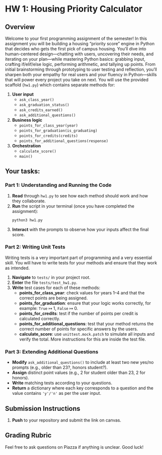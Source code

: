 # HW 1: Housing Priority Calculator

## Overview

Welcome to your first programming assignment of the semester! In this assignment you will be building a housing “priority score” engine in Python that decides who gets the first pick of campus housing.  You’ll dive into human-centered design—chatting with users, uncovering their needs, and iterating on your plan—while mastering Python basics: grabbing input, crafting if/elif/else logic, performing arithmetic, and tallying up points. From initial brainstorming through prototyping to user testing and reflection, you’ll sharpen both your empathy for real users and your fluency in Python—skills that will power every project you take on next. You will use the provided scaffold (`hw1.py`) which contains separate methods for:

1. **User input**
   * `ask_class_year()`
   * `ask_graduation_status()`
   * `ask_credits_earned()`
   * `ask_additional_questions()`
2. **Business logic**
   * `points_for_class_year(year)`
   * `points_for_graduation(is_graduating)`
   * `points_for_credits(credits)`
   * `points_for_additional_questions(response)`
3. **Orchestration**
   * `calculate_score()`
   * `main()`

## Your tasks:

### Part 1: Understanding and Running the Code

1. **Read** through `hw1.py` to see how each method should work and how they collaborate.
2. **Run** the script in your terminal (once you have completed the assignment):
   ```bash
   python3 hw1.py
   ```
3. **Interact** with the prompts to observe how your inputs affect the final score.

### Part 2: Writing Unit Tests

Writing tests is a very important part of programming and a very essential skill. You will have to write tests for your methods and ensure that they work as intended.

1. **Navigate** to `tests/` in your project root.
2. **Enter** the file `tests/test_hw1.py`.
3. **Write** test cases for each of these methods:
   * **points_for_class_year**: check values for years 1–4 and that the correct points are being assigned.
   * **points_for_graduation**: ensure that your logic works correctly, for example: `True` ↦ 1, `False` ↦ 0.
   * **points_for_credits**: test if the number of points per credit is calculated correctly.
   * **points_for_additional_questions**: test that your method returns the correct number of points for specific answers by the users.
   * **calculate_score**: use `unittest.mock.patch` to simulate all inputs and verify the total. More instructions for this are inside the test file.



### Part 3: Extending Additional Questions

* **Modify** `ask_additional_questions()` to include at least two new yes/no prompts (e.g., older than 23?, honors student?).
* **Assign** distinct point values (e.g., 2 for student older than 23, 2 for honors).
* **Write** matching tests according to your questions.
* **Return** a dictionary where each key corresponds to a question and the value contains `'y'/'n'` as per the user input.

## Submission Instructions

1. **Push** to your repository and submit the link on canvas.

## Grading Rubric


Feel free to ask questions on Piazza if anything is unclear. Good luck!
